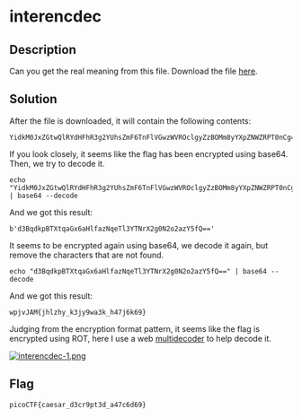 # interencdec

## Description

Can you get the real meaning from this file.
Download the file [here](https://artifacts.picoctf.net/c_titan/108/enc_flag).

## Solution

After the file is downloaded, it will contain the following contents: 
``` 
YidkM0JxZGtwQlRYdHFhR3g2YUhsZmF6TnFlVGwzWVROclgyZzBOMm8yYXpZNWZRPT0nCg==
```

If you look closely, it seems like the flag has been encrypted using base64. Then, we try to decode it. 
```
echo "YidkM0JxZGtwQlRYdHFhR3g2YUhsZmF6TnFlVGwzWVROclgyZzBOMm8yYXpZNWZRPT0nCg==" | base64 --decode
```
And we got this result:
```
b'd3BqdkpBTXtqaGx6aHlfazNqeTl3YTNrX2g0N2o2azY5fQ=='
```
It seems to be encrypted again using base64, we decode it again, but remove the characters that are not found.
```
echo "d3BqdkpBTXtqaGx6aHlfazNqeTl3YTNrX2g0N2o2azY5fQ==" | base64 --decode
```
And we got this result:
```
wpjvJAM{jhlzhy_k3jy9wa3k_h47j6k69}
```
Judging from the encryption format pattern, it seems like the flag is encrypted using ROT, here I use a web [multidecoder](https://www.cachesleuth.com/multidecoder/) to help decode it.

[![interencdec-1.png](https://i.postimg.cc/KvcqY2fC/interencdec-1.png)](https://postimg.cc/WtK69xQ7)

## Flag

    picoCTF{caesar_d3cr9pt3d_a47c6d69}
